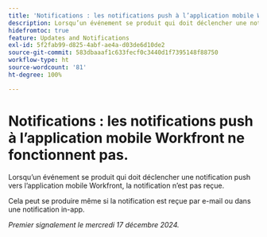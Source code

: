 ```yaml
---
title: 'Notifications : les notifications push à l’application mobile Workfront ne fonctionnent pas.'
description: Lorsqu’un événement se produit qui doit déclencher une notification push vers l’application mobile Workfront, la notification n’est pas reçue.
hidefromtoc: true
feature: Updates and Notifications
exl-id: 5f2fab99-d825-4abf-ae4a-d03de6d10de2
source-git-commit: 583dbaaaf1c633fecf0c3440d1f7395148f88750
workflow-type: ht
source-wordcount: '81'
ht-degree: 100%

---
```


# Notifications : les notifications push à l’application mobile Workfront ne fonctionnent pas.

Lorsqu’un événement se produit qui doit déclencher une notification push vers l’application mobile Workfront, la notification n’est pas reçue.

Cela peut se produire même si la notification est reçue par e-mail ou dans une notification in-app.

_Premier signalement le mercredi 17 décembre 2024._
